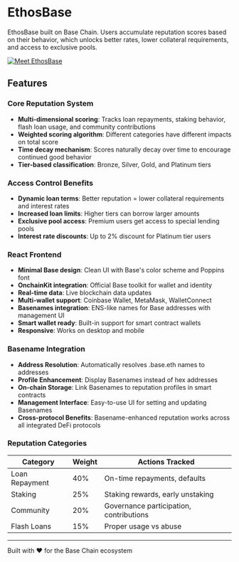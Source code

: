# EthosBase

EthosBase built on Base Chain. Users accumulate reputation scores based on their behavior, which unlocks better rates, lower collateral requirements, and access to exclusive pools.


<!-- Add video from YouTube-->
[![Meet EthosBase](https://img.youtube.com/vi/mlEtiUaok_o/0.jpg)](https://www.youtube.com/watch?v=mlEtiUaok_o)
<!-- ![Screenshot](./screenshot.png) -->
## Features

### Core Reputation System
- **Multi-dimensional scoring**: Tracks loan repayments, staking behavior, flash loan usage, and community contributions
- **Weighted scoring algorithm**: Different categories have different impacts on total score
- **Time decay mechanism**: Scores naturally decay over time to encourage continued good behavior
- **Tier-based classification**: Bronze, Silver, Gold, and Platinum tiers

### Access Control Benefits
- **Dynamic loan terms**: Better reputation = lower collateral requirements and interest rates
- **Increased loan limits**: Higher tiers can borrow larger amounts
- **Exclusive pool access**: Premium users get access to special lending pools
- **Interest rate discounts**: Up to 2% discount for Platinum tier users

### React Frontend
- **Minimal Base design**: Clean UI with Base's color scheme and Poppins font
- **OnchainKit integration**: Official Base toolkit for wallet and identity
- **Real-time data**: Live blockchain data updates
- **Multi-wallet support**: Coinbase Wallet, MetaMask, WalletConnect
- **Basenames integration**: ENS-like names for Base addresses with management UI
- **Smart wallet ready**: Built-in support for smart contract wallets
- **Responsive**: Works on desktop and mobile

### Basename Integration
- **Address Resolution**: Automatically resolves .base.eth names to addresses
- **Profile Enhancement**: Display Basenames instead of hex addresses
- **On-chain Storage**: Link Basenames to reputation profiles in smart contracts
- **Management Interface**: Easy-to-use UI for setting and updating Basenames
- **Cross-protocol Benefits**: Basename-enhanced reputation works across all integrated DeFi protocols

### Reputation Categories

| Category | Weight | Actions Tracked |
|----------|--------|----------------|
| Loan Repayment | 40% | On-time repayments, defaults |
| Staking | 25% | Staking rewards, early unstaking |
| Community | 20% | Governance participation, contributions |
| Flash Loans | 15% | Proper usage vs abuse |


<!-- ## 🏗️ Architecture

```
ReputationSystem.sol          # Core reputation tracking and scoring
├── ReputationGatedAccess.sol # Access control and tier management  
├── ReputationLendingPool.sol # Example lending pool integration
└── MockERC20.sol            # Test tokens for development
```

## 🚀 Quick Start

### Prerequisites
- Node.js 16+
- Hardhat
- MetaMask
- Base Chain RPC access

### Installation

```bash
npm install
```

### Configuration

1. Copy environment variables:
```bash
cp .env.example .env
```

2. Add your private key and API keys to `.env`

### Deployment

Deploy to Base Sepolia (testnet):
```bash
npm run deploy:sepolia
```

Deploy to Base Mainnet:
```bash
npm run deploy
```

### Frontend Setup

```bash
cd frontend
npm install
npm run dev
```

Open http://localhost:3000 and connect your MetaMask wallet.

### Testing

Run the test suite:
```bash
npm test
```

Verify deployment:
```bash
npm run verify-deployment
```

## 📊 Reputation Tiers & Benefits

### Bronze (200-399 points)
- Max loan: 10,000 tokens
- Collateral ratio: 150%
- Interest discount: 0%
- Exclusive pools: ❌

### Silver (400-599 points)  
- Max loan: 50,000 tokens
- Collateral ratio: 130%
- Interest discount: 0.5%
- Exclusive pools: ❌

### Gold (600-799 points)
- Max loan: 200,000 tokens
- Collateral ratio: 110%
- Interest discount: 1%
- Exclusive pools: ✅

### Platinum (800+ points)
- Max loan: 1,000,000 tokens
- Collateral ratio: 105%
- Interest discount: 2%
- Exclusive pools: ✅ -->

<!-- ## 🔧 Integration Guide

### For DeFi Protocols

1. **Deploy the reputation system**:
```solidity
ReputationSystem reputation = new ReputationSystem();
ReputationGatedAccess access = new ReputationGatedAccess(address(reputation));
```

2. **Authorize your protocol as a scorer**:
```solidity
reputation.authorizeScorer(address(yourProtocol));
```

3. **Update reputation based on user actions**:
```solidity
reputation.updateReputation(
    user,
    ReputationSystem.ActionType.LOAN_REPAYMENT,
    50, // positive score change
    "On-time loan repayment"
);
```

4. **Check user access levels**:
```solidity
(string memory tier, uint256 maxLoan, uint256 collateralRatio, , ) = 
    access.getUserAccessLevel(user);
```

### Reputation Actions & Score Changes

| Action | Score Change | Description |
|--------|-------------|-------------|
| On-time loan repayment | +50 | Repaid before due date |
| Late loan repayment | +20 | Repaid after due date |
| Loan default | -100 | Failed to repay loan |
| Staking reward | +30 | Earned staking rewards |
| Early unstaking | -20 | Unstaked before maturity |
| Flash loan abuse | -50 | Detected malicious usage |
| Community contribution | +40 | Governance participation |

## 🛡️ Security Features

- **Access control**: Only authorized contracts can update reputation scores
- **Reentrancy protection**: All state-changing functions are protected
- **Score limits**: Scores are bounded between 0 and 1000
- **Time decay**: Prevents score inflation over time
- **Audit trail**: All reputation changes are logged with descriptions

## 🔮 Future Enhancements

- **Cross-protocol reputation**: Share reputation across multiple DeFi protocols
- **Machine learning scoring**: Advanced algorithms for fraud detection
- **Social features**: Reputation based on social connections and endorsements
- **Insurance integration**: Lower insurance premiums for high-reputation users
- **Governance tokens**: Reputation-weighted voting power -->



---

Built with ❤️ for the Base Chain ecosystem




<!-- 

📊 Analytics Dashboard - Visual reputation tracking
🏆 Achievement System - Gamification with badges/NFTs
💰 Advanced Lending - More loan options and features
👥 Social Features - Community endorsements and vouching
🔗 Protocol Integration - Connect with other DeFi platforms

 -->